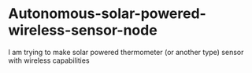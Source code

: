 # Autonomous-solar-powered-wireless-sensor-node
I am trying to make solar powered thermometer (or another type) sensor with wireless capabilities
